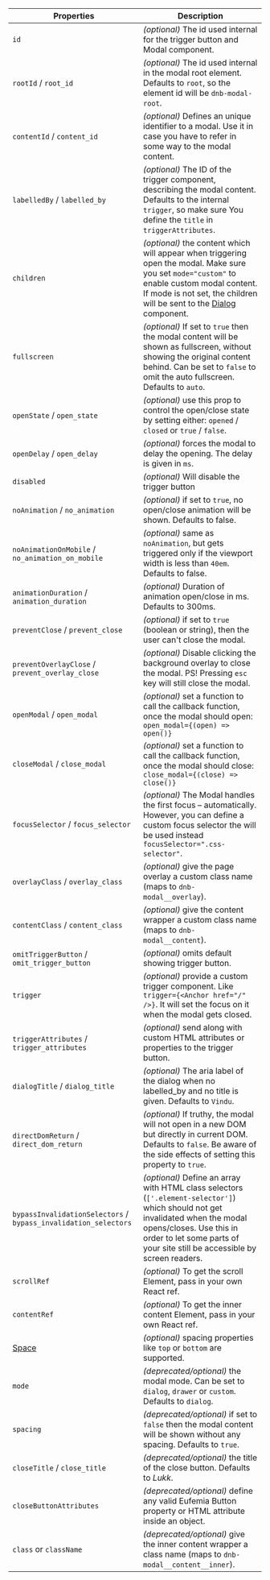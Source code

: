 | Properties                                                      | Description                                                                                                                                                                                                                                     |
| --------------------------------------------------------------- | ----------------------------------------------------------------------------------------------------------------------------------------------------------------------------------------------------------------------------------------------- |
| `id`                                                            | _(optional)_ The id used internal for the trigger button and Modal component.                                                                                                                                                                   |
| `rootId` / `root_id`                                            | _(optional)_ The id used internal in the modal root element. Defaults to `root`, so the element id will be `dnb-modal-root`.                                                                                                                    |
| `contentId` / `content_id`                                      | _(optional)_ Defines an unique identifier to a modal. Use it in case you have to refer in some way to the modal content.                                                                                                                        |
| `labelledBy` / `labelled_by`                                    | _(optional)_ The ID of the trigger component, describing the modal content. Defaults to the internal `trigger`, so make sure You define the `title` in `triggerAttributes`.                                                                     |
| `children`                                                      | _(optional)_ the content which will appear when triggering open the modal. Make sure you set `mode="custom"` to enable custom modal content. If mode is not set, the children will be sent to the [Dialog](/uilib/components/dialog) component. |
| `fullscreen`                                                    | _(optional)_ If set to `true` then the modal content will be shown as fullscreen, without showing the original content behind. Can be set to `false` to omit the auto fullscreen. Defaults to `auto`.                                           |
| `openState` / `open_state`                                      | _(optional)_ use this prop to control the open/close state by setting either: `opened` / `closed` or `true` / `false`.                                                                                                                          |
| `openDelay` / `open_delay`                                      | _(optional)_ forces the modal to delay the opening. The delay is given in `ms`.                                                                                                                                                                 |
| `disabled`                                                      | _(optional)_ Will disable the trigger button                                                                                                                                                                                                    |
| `noAnimation` / `no_animation`                                  | _(optional)_ if set to `true`, no open/close animation will be shown. Defaults to false.                                                                                                                                                        |
| `noAnimationOnMobile` / `no_animation_on_mobile`                | _(optional)_ same as `noAnimation`, but gets triggered only if the viewport width is less than `40em`. Defaults to false.                                                                                                                       |
| `animationDuration` / `animation_duration`                      | _(optional)_ Duration of animation open/close in ms. Defaults to 300ms.                                                                                                                                                                         |
| `preventClose` / `prevent_close`                                | _(optional)_ if set to `true` (boolean or string), then the user can't close the modal.                                                                                                                                                         |
| `preventOverlayClose` / `prevent_overlay_close`                 | _(optional)_ Disable clicking the background overlay to close the modal. PS! Pressing `esc` key will still close the modal.                                                                                                                     |
| `openModal` / `open_modal`                                      | _(optional)_ set a function to call the callback function, once the modal should open: `open_modal={(open) => open()}`                                                                                                                          |
| `closeModal` / `close_modal`                                    | _(optional)_ set a function to call the callback function, once the modal should close: `close_modal={(close) => close()}`                                                                                                                      |
| `focusSelector` / `focus_selector`                              | _(optional)_ The Modal handles the first focus – automatically. However, you can define a custom focus selector the will be used instead `focusSelector=".css-selector"`.                                                                       |
| `overlayClass` / `overlay_class`                                | _(optional)_ give the page overlay a custom class name (maps to `dnb-modal__overlay`).                                                                                                                                                          |
| `contentClass` / `content_class`                                | _(optional)_ give the content wrapper a custom class name (maps to `dnb-modal__content`).                                                                                                                                                       |
| `omitTriggerButton` / `omit_trigger_button`                     | _(optional)_ omits default showing trigger button.                                                                                                                                                                                              |
| `trigger`                                                       | _(optional)_ provide a custom trigger component. Like `trigger={<Anchor href="/" />}`. It will set the focus on it when the modal gets closed.                                                                                                  |
| `triggerAttributes` / `trigger_attributes`                      | _(optional)_ send along with custom HTML attributes or properties to the trigger button.                                                                                                                                                        |
| `dialogTitle` / `dialog_title`                                  | _(optional)_ The aria label of the dialog when no labelled_by and no title is given. Defaults to `Vindu`.                                                                                                                                       |
| `directDomReturn` / `direct_dom_return`                         | _(optional)_ If truthy, the modal will not open in a new DOM but directly in current DOM. Defaults to `false`. Be aware of the side effects of setting this property to `true`.                                                                 |
| `bypassInvalidationSelectors` / `bypass_invalidation_selectors` | _(optional)_ Define an array with HTML class selectors (`['.element-selector']`) which should not get invalidated when the modal opens/closes. Use this in order to let some parts of your site still be accessible by screen readers.          |
| `scrollRef`                                                     | _(optional)_ To get the scroll Element, pass in your own React ref.                                                                                                                                                                             |
| `contentRef`                                                    | _(optional)_ To get the inner content Element, pass in your own React ref.                                                                                                                                                                      |
| [Space](/uilib/components/space/properties)                     | _(optional)_ spacing properties like `top` or `bottom` are supported.                                                                                                                                                                           |
| `mode`                                                          | _(deprecated/optional)_ the modal mode. Can be set to `dialog`, `drawer` or `custom`. Defaults to `dialog`.                                                                                                                                     |
| `spacing`                                                       | _(deprecated/optional)_ if set to `false` then the modal content will be shown without any spacing. Defaults to `true`.                                                                                                                         |
| `closeTitle` / `close_title`                                    | _(deprecated/optional)_ the title of the close button. Defaults to _Lukk_.                                                                                                                                                                      |
| `closeButtonAttributes`                                         | _(deprecated/optional)_ define any valid Eufemia Button property or HTML attribute inside an object.                                                                                                                                            |
| `class` or `className`                                          | _(deprecated/optional)_ give the inner content wrapper a class name (maps to `dnb-modal__content__inner`).                                                                                                                                      |

